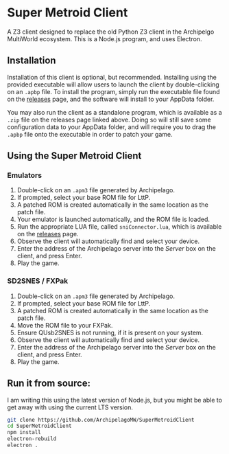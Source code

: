 # Super Metroid Client
A Z3 client designed to replace the old Python Z3 client in the Archipelgo MultiWorld ecosystem.
This is a Node.js program, and uses Electron.

## Installation
Installation of this client is optional, but recommended. Installing using the provided executable will allow
users to launch the client by double-clicking on an `.apbp` file. To install the program, simply run the executable
file found on the [releases](https://github.com/LegendaryLinux/Archipelago-Z3Client/releases) page, and the software
will install to your AppData folder.

You may also run the client as a standalone program, which is available as a `.zip` file on the releases page
linked above. Doing so will still save some configuration data to your AppData folder, and will require you
to drag the `.apbp` file onto the executable in order to patch your game.

## Using the Super Metroid Client

### Emulators
1. Double-click on an `.apm3` file generated by Archipelago.
2. If prompted, select your base ROM file for LttP.
3. A patched ROM is created automatically in the same location as the patch file.
4. Your emulator is launched automatically, and the ROM file is loaded.
5. Run the appropriate LUA file, called `sniConnector.lua`, which is available on the
   [releases](https://github.com/LegendaryLinux/Archipelago-Z3Client/releases) page.
6. Observe the client will automatically find and select your device.
7. Enter the address of the Archipelago server into the *Server* box on the client, and press Enter.
8. Play the game.

### SD2SNES / FXPak
1. Double-click on an `.apm3` file generated by Archipelago.
2. If prompted, select your base ROM file for LttP.
3. A patched ROM is created automatically in the same location as the patch file.
4. Move the ROM file to your FXPak.
5. Ensure QUsb2SNES is not running, if it is present on your system.
6. Observe the client will automatically find and select your device.
7. Enter the address of the Archipelago server into the *Server* box on the client, and press Enter.
8. Play the game.

## Run it from source:
I am writing this using the latest version of Node.js, but you might be able to get away with using the current LTS version.
```bash
git clone https://github.com/ArchipelagoMW/SuperMetroidClient
cd SuperMetroidClient
npm install
electron-rebuild
electron .
```
